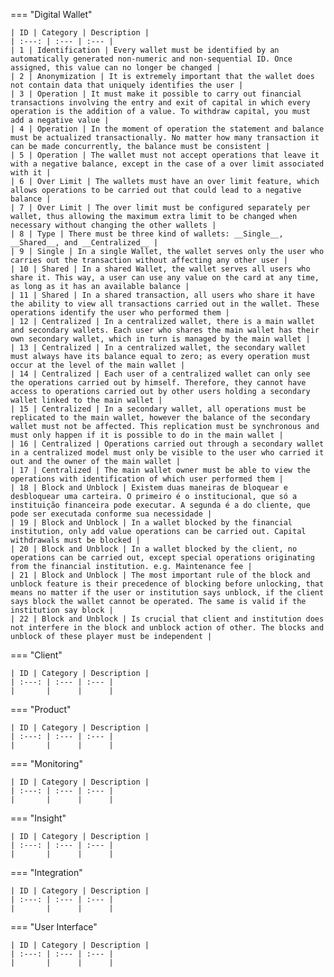 
=== "Digital Wallet"

    | ID | Category | Description |
    | :---: | :--- | :--- |
    | 1 | Identification | Every wallet must be identified by an automatically generated non-numeric and non-sequential ID. Once assigned, this value can no longer be changed |
    | 2 | Anonymization | It is extremely important that the wallet does not contain data that uniquely identifies the user |
    | 3 | Operation | It must make it possible to carry out financial transactions involving the entry and exit of capital in which every operation is the addition of a value. To withdraw capital, you must add a negative value |
    | 4 | Operation | In the moment of operation the statement and balance must be actualized transactionally. No matter how many transaction it can be made concurrently, the balance must be consistent |
    | 5 | Operation | The wallet must not accept operations that leave it with a negative balance, except in the case of a over limit associated with it |
    | 6 | Over Limit | The wallets must have an over limit feature, which allows operations to be carried out that could lead to a negative balance |
    | 7 | Over Limit | The over limit must be configured separately per wallet, thus allowing the maximum extra limit to be changed when necessary without changing the other wallets |
    | 8 | Type | There must be three kind of wallets: __Single__, __Shared__, and __Centralized__ |
    | 9 | Single | In a single Wallet, the wallet serves only the user who carries out the transaction without affecting any other user |
    | 10 | Shared | In a shared Wallet, the wallet serves all users who share it. This way, a user can use any value on the card at any time, as long as it has an available balance |
    | 11 | Shared | In a shared transaction, all users who share it have the ability to view all transactions carried out in the wallet. These operations identify the user who performed them |
    | 12 | Centralized | In a centralized wallet, there is a main wallet and secondary wallets. Each user who shares the main wallet has their own secondary wallet, which in turn is managed by the main wallet |
    | 13 | Centralized | In a centralized wallet, the secondary wallet must always have its balance equal to zero; as every operation must occur at the level of the main wallet |
    | 14 | Centralized | Each user of a centralized wallet can only see the operations carried out by himself. Therefore, they cannot have access to operations carried out by other users holding a secondary wallet linked to the main wallet |
    | 15 | Centralized | In a secondary wallet, all operations must be replicated to the main wallet, however the balance of the secondary wallet must not be affected. This replication must be synchronous and must only happen if it is possible to do in the main wallet |
    | 16 | Centralized | Operations carried out through a secondary wallet in a centralized model must only be visible to the user who carried it out and the owner of the main wallet |
    | 17 | Centralized | The main wallet owner must be able to view the operations with identification of which user performed them |
    | 18 | Block and Unblock | Existem duas maneiras de bloquear e desbloquear uma carteira. O primeiro é o institucional, que só a instituição financeira pode executar. A segunda é a do cliente, que pode ser executada conforme sua necessidade |
    | 19 | Block and Unblock | In a wallet blocked by the financial institution, only add value operations can be carried out. Capital withdrawals must be blocked |
    | 20 | Block and Unblock | In a wallet blocked by the client, no operations can be carried out, except special operations originating from the financial institution. e.g. Maintenance fee |
    | 21 | Block and Unblock | The most important rule of the block and unblock feature is their precedence of blocking before unlocking, that means no matter if the user or institution says unblock, if the client says block the wallet cannot be operated. The same is valid if the institution say block |
    | 22 | Block and Unblock | Is crucial that client and institution does not interfere in the block and unblock action of other. The blocks and unblock of these player must be independent |

=== "Client"

    | ID | Category | Description |
    | :---: | :--- | :--- |
    |       |      |      |

=== "Product"

    | ID | Category | Description |
    | :---: | :--- | :--- |
    |       |      |      |

=== "Monitoring"

    | ID | Category | Description |
    | :---: | :--- | :--- |
    |       |      |      |

=== "Insight"

    | ID | Category | Description |
    | :---: | :--- | :--- |
    |       |      |      |

=== "Integration" 

    | ID | Category | Description |
    | :---: | :--- | :--- |
    |       |      |      |

=== "User Interface"

    | ID | Category | Description |
    | :---: | :--- | :--- |
    |       |      |      |